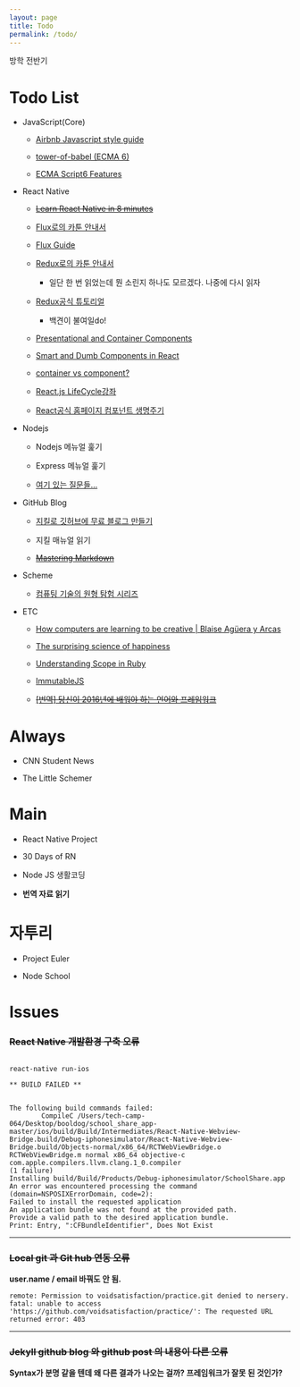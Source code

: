 ```yaml
---
layout: page
title: Todo
permalink: /todo/
---
```



방학 전반기

# Todo List

- JavaScript(Core)
  - [Airbnb Javascript style guide](https://github.com/airbnb/javascript#table-of-contents)
  
  - [tower-of-babel (ECMA 6)](https://github.com/yosuke-furukawa/tower-of-babel)
  
  - [ECMA Script6 Features](https://github.com/lukehoban/es6features#readme)

- React Native
  - ~~[Learn React Native in 8 minutes](https://medium.com/learning-new-stuff/learn-react-js-in-7-min-92a1ef023003#.o8uks1h7c)~~

  - [Flux로의 카툰 안내서](http://bestalign.github.io/2015/10/06/cartoon-guide-to-flux/)
  
  - [Flux Guide](https://facebook.github.io/flux/docs/overview.html)

  - [Redux로의 카툰 안내서](http://bestalign.github.io/2015/10/26/cartoon-intro-to-redux/)
  
       - 일단 한 번 읽었는데 뭔 소린지 하나도 모르겠다. 나중에 다시 읽자
  
  - [Redux공식 튜토리얼](http://redux.js.org/index.html)
  
      - 백견이 불여일do!
      
  - [Presentational and Container Components](https://medium.com/@dan_abramov/smart-and-dumb-components-7ca2f9a7c7d0#.a2jtlfw4p)
  
  - [Smart and Dumb Components in React](http://jaketrent.com/post/smart-dumb-components-react)
  
  - [container vs component?](https://github.com/reactjs/redux/issues/756)

  - [React.js LifeCycle강좌](https://velopert.com/1130)
  
  - [React공식 홈페이지 컴포넌트 생명주기](https://facebook.github.io/react/docs/component-specs-ko-KR.html)
- Nodejs
  - Nodejs 메뉴얼 훑기
  
  - Express 메뉴얼 훑기
      
  - [여기 있는 질문들...](https://github.com/voidsatisfaction/voidsatisfaction.github.io/blob/master/_posts/2016-8-23-a-nodestudy.md)
  
- GitHub Blog

  - [지킬로 깃허브에 무료 블로그 만들기](https://nolboo.kim/blog/2013/10/15/free-blog-with-github-jekyll/)

  - 지킬 매뉴얼 읽기
  
  - ~~[Mastering Markdown](https://guides.github.com/features/mastering-markdown/)~~

- Scheme

  - [컴퓨팅 기술의 원형 탐험 시리즈](https://www.ibm.com/search/csass/search/?q=%EC%BB%B4%ED%93%A8%ED%8C%85+%EA%B8%B0%EC%88%A0%EC%9D%98+%EC%9B%90%ED%98%95+%ED%83%90%ED%97%98&sn=dw&lang=en&cc=US&en=utf&hpp=20&dws=dw)
 
- ETC
  - [How computers are learning to be creative | Blaise Agüera y Arcas](https://www.youtube.com/watch?v=uSUOdu_5MPc)
  
  - [The surprising science of happiness](http://www.ted.com/talks/dan_gilbert_asks_why_are_we_happy)
  
  - [Understanding Scope in Ruby](https://www.sitepoint.com/understanding-scope-in-ruby/)

  - [ImmutableJS](https://facebook.github.io/immutable-js/)

  - ~~[[번역] 당신이 2016년에 배워야 하는 언어와 프레임워크](http://han41858.tistory.com/6)~~

# Always

- CNN Student News

- The Little Schemer


# Main

- React Native Project

- 30 Days of RN

- Node JS 생활코딩

- **번역 자료 읽기**

# 자투리

- Project Euler

- Node School

# Issues

### ~~React Native 개발환경 구축 오류~~

```

react-native run-ios 

** BUILD FAILED **


The following build commands failed:
       	CompileC /Users/tech-camp-064/Desktop/booldog/school_share_app-master/ios/build/Build/Intermediates/React-Native-Webview-Bridge.build/Debug-iphonesimulator/React-Native-Webview-Bridge.build/Objects-normal/x86_64/RCTWebViewBridge.o RCTWebViewBridge.m normal x86_64 objective-c com.apple.compilers.llvm.clang.1_0.compiler
(1 failure)
Installing build/Build/Products/Debug-iphonesimulator/SchoolShare.app
An error was encountered processing the command (domain=NSPOSIXErrorDomain, code=2):
Failed to install the requested application
An application bundle was not found at the provided path.
Provide a valid path to the desired application bundle.
Print: Entry, ":CFBundleIdentifier", Does Not Exist

```
---

### ~~Local git 과 Git hub 연동 오류~~

**user.name / email 바꿔도 안 됨.**

```
remote: Permission to voidsatisfaction/practice.git denied to nersery.
fatal: unable to access 'https://github.com/voidsatisfaction/practice/': The requested URL returned error: 403
```
---

### ~~Jekyll github blog 와 github post 의 내용이 다른 오류~~

**Syntax가 분명 같을 텐데 왜 다른 결과가 나오는 걸까? 프레임워크가 잘못 된 것인가?**

